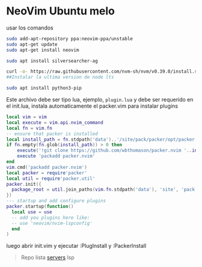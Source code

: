 # NeoVim Ubuntu melo

usar los comandos

~~~bash
sudo add-apt-repository ppa:neovim-ppa/unstable
sudo apt-get update
sudo apt-get install neovim

sudo apt install silversearcher-ag

curl -o- https://raw.githubusercontent.com/nvm-sh/nvm/v0.39.0/install.sh | bash
##Instalar la ultima version de node lts

sudo apt install python3-pip
~~~

Este archivo debe ser tipo lua, ejemplo, `plugin.lua` y debe ser requerido en el init.lua, instala automaticamente el packer.vim para instalar plugins

~~~lua
local vim = vim
local execute = vim.api.nvim_command
local fn = vim.fn
-- ensure that packer is installed
local install_path = fn.stdpath('data')..'/site/pack/packer/opt/packer.nvim'
if fn.empty(fn.glob(install_path)) > 0 then
    execute('!git clone https://github.com/wbthomason/packer.nvim '..install_path)
    execute 'packadd packer.nvim'
end
vim.cmd('packadd packer.nvim')
local packer = require'packer'
local util = require'packer.util'
packer.init({
  package_root = util.join_paths(vim.fn.stdpath('data'), 'site', 'pack')
})
--- startup and add configure plugins
packer.startup(function()
  local use = use
  -- add you plugins here like:
  -- use 'neovim/nvim-lspconfig'
  end
)
~~~

luego abrir init.vim y ejecutar :PlugInstall y :PackerInstall

> Repo lista [servers](https://github.com/neovim/nvim-lspconfig/blob/master/doc/server_configurations.md) lsp

